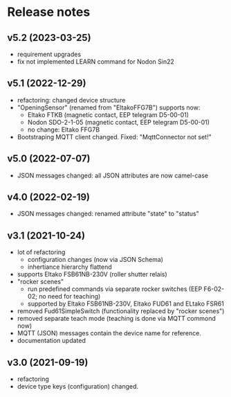 # Release notes

## v5.2 (2023-03-25)

- requirement upgrades
- fix not implemented LEARN command for Nodon Sin22

## v5.1 (2022-12-29)

- refactoring: changed device structure
- "OpeningSensor" (renamed from "EltakoFFG7B") supports now:
  - Eltako FTKB (magnetic contact, EEP telegram D5-00-01)
  - Nodon SDO-2-1-05 (magnetic contact, EEP telegram D5-00-01)
  - no change: Eltako FFG7B
- Bootstraping MQTT client changed. Fixed: "MqttConnector not set!"


## v5.0 (2022-07-07)

- JSON messages changed: all JSON attributes are now camel-case 


## v4.0 (2022-02-19)

- JSON messages changed: renamed attribute "state" to "status"


## v3.1 (2021-10-24)

- lot of refactoring
  - configuration changes (now via JSON Schema)
  - inhertiance hierarchy flattend
- supports Eltako FSB61NB-230V (roller shutter relais)
- "rocker scenes"
  - run predefined commands via separate rocker switches (EEP F6-02-02; no need for teaching)
  - supported by Eltako FSB61NB-230V, Eltako FUD61 and ELtako FSR61
- removed Fud61SimpleSwitch (functionality replaced by "rocker scenes")
- removed separate teach mode (teaching is done via MQTT commond now)
- MQTT (JSON) messages contain the device name for reference.
- documentation updated


## v3.0 (2021-09-19)

- refactoring
- device type keys (configuration) changed.
